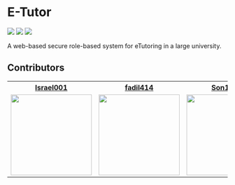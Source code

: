 # E-Tutor

![](https://img.shields.io/badge/build-passing-green/?style=flat-square)
![](https://img.shields.io/github/repo-size/Israel001/e-tutor?style=flat-square)
![](https://img.shields.io/github/issues/Israel001/e-tutor?style=flat-square)

A web-based secure role-based system for eTutoring in a large university.

## Contributors

<table>
  <tr>
    <th><a href="https://github.com/Israel001">Israel001</a></th>
    <th><a href="https://github.com/fadil414">fadil414</a></th>
    <th><a href="https://github.com/Son1812">Son1812</a></th>
    <th><a href="https://github.com/thainvgc16507">thainvgc16507</a></th>
    <th><a href="https://github.com/CuongDangerous">CuongDangerous</a></th>
  </tr>
  <tr>
    <td><img width="185" src="https://avatars0.githubusercontent.com/u/32342912?s=460&v=4"></td>
    <td><img width="185" src="https://avatars2.githubusercontent.com/u/52985002?s=460&v=4"></td>
    <td><img width="185" src="https://avatars2.githubusercontent.com/u/54986263?s=460&v=4"></td>
    <td><img width="185" src="https://avatars0.githubusercontent.com/u/61690509?s=460&v=4"></td>
    <td><img width="185" src="https://avatars0.githubusercontent.com/u/38384389?s=460&v=4"></td>
  </tr>
</table>